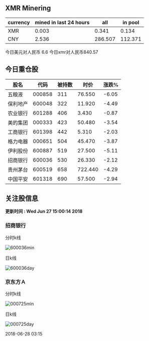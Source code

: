 ## XMR Minering

|currency|mined in last 24 hours|all|in pool|
|---|---|---|---|
|XMR|0.003|0.341|0.134|
|CNY|2.536|286.507|112.371|

今日美元对人民币 6.6	今日xmr对人民币840.57


## 今日重仓股 

|股名|代码|被持数|时价|涨跌%|
|---|---|---|---|---|
|五粮液|000858|311|76.550|-6.05|
|保利地产|600048|322|11.920|-4.49|
|农业银行|601288|406|3.430|-0.87|
|美的集团|000333|423|50.480|-3.54|
|工商银行|601398|442|5.310|-2.03|
|格力电器|000651|504|45.470|-3.87|
|伊利股份|600887|519|27.500|-5.11|
|招商银行|600036|530|26.330|-2.12|
|贵州茅台|600519|658|722.440|-4.29|
|中国平安|601318|690|57.500|-2.94|

## 关注股信息
**更新时间 : Wed Jun 27 15:00:14 2018**
### 招商银行 
分时k线

![600036min](http://image.sinajs.cn/newchart/min/n/sh600036.gif)

日k线

![600036day](http://image.sinajs.cn/newchart/daily/n/sh600036.gif)

### 京东方Ａ 
分时k线

![000725min](http://image.sinajs.cn/newchart/min/n/sz000725.gif)

日k线

![000725day](http://image.sinajs.cn/newchart/daily/n/sz000725.gif)

2018-06-28 03:15
